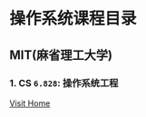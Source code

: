 #  操作系统课程目录
## MIT(麻省理工大学)
### 1. CS `6.828`: 操作系统工程
[Visit Home](https://pdos.csail.mit.edu/6.828/2018/schedule.html)

